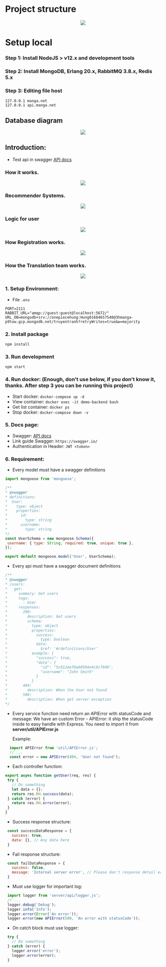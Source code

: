# Project structure


<p align="center">
  <img src="https://i.imgur.com/QBDrq5w.png">
</p>


# Setup local
### Step 1: Install NodeJS > v12.x and development tools
### Step 2: Install MongoDB, Erlang 20.x, RabbitMQ 3.8.x, Redis 5.x
### Step 3: Editing file host
````
127.0.0.1 manga.net
127.0.0.1 api.manga.net
````

## Database diagram

<p align="center">
  <img src="https://github.com/onepiecehung/MBE/blob/develop/database/mongo/design/manga.png">
</p>


## Introduction: 
- Test api in swagger [API docs](http://api.manga.net:2111/doccuments)

### How it works.

<p align="center">
  <img src="https://github.com/onepiecehung/MBE/blob/develop/logic/Image/HighLevelDesign.png">
</p>


### Recommender Systems.

<p align="center">
  <img src="https://github.com/onepiecehung/MBE/blob/develop/logic/Image/RecommenderSystems.png">
</p>


### Logic for user

<p align="center">
  <img src="https://github.com/onepiecehung/MBE/blob/develop/logic/Image/Introduction.png">
</p>

### How Registration works.

<p align="center">
  <img src="https://github.com/onepiecehung/MBE/blob/develop/logic/Image/Register.png">
</p>


### How the Translation team works.

<p align="center">
  <img src="https://github.com/onepiecehung/MBE/blob/develop/logic/Image/TeamLeader.png">
</p>

### 1. Setup Environment:
  - File `.env`
````
PORT=2111
RABBIT_URL="amqp://guest:guest@localhost:5672/"
URL_DB=mongodb+srv://onepiecehung:Hung01684657540@3hmanga-p9tow.gcp.mongodb.net/truyentranh?retryWrites=true&w=majority
````
### 2. Install package
`npm install`
### 3. Run development
`npm start`
### 4. Run docker: (Enough, don't use below, if you don't know it, thanks. After step 3 you can be running this project)
- Start docker:
`docker-compose up -d`
- View container:
`docker exec -it demo-backend bash`
- Get list container:
`docker ps`
- Stop docker:
`docker-compose down -v`
### 5. Docs page:
- Swagger:
[API docs](http://localhost:3001/api-docs)
- Link guide Swagger: `https://swagger.io/`
- Authentication in Header: `JWT <token>`
### 6. Requirement:

 - Every model must have a swagger definitions
 ````js
import mongoose from 'mongoose';

/**
 * @swagger
 * definitions:
 *  User:
 *    type: object
 *    properties:
 *      id:
 *        type: string
 *      username:
 *        type: string
 */
const UserSchema = new mongoose.Schema({
  username: { type: String, required: true, unique: true },
});

export default mongoose.model('User', UserSchema);
````
 - Every api must have a swagger document definitions
 ````js
/**
 * @swagger
 * /users:
 *   get:
 *     summary: Get users
 *     tags:
 *       - User
 *     responses:
 *       200:
 *         description: Get users
 *         schema:
 *           type: object
 *           properties:
 *             success:
 *               type: boolean
 *             data:
 *               $ref: '#/definitions/User'
 *           example: {
 *             "success": true,
 *             "data": {
 *               "id": "5c812eef0a60504e4c0cf84b",
 *               "username": "John Smith"
 *             }
 *           }
 *       404:
 *         description: When the User not found
 *       500:
 *         description: When got server exception
 */
````
 - Every service function need return an APIError with statusCode and message:
   We have an custom Error - APIError: it ship the statusCode inside to easy handle with Express.
   You need to import it from **server/util/APIError.js**
   
   Example:
 ````js
   import APIError from 'util/APIError.js';
   // ...
   const error = new APIError(404, 'User not found');
 ````
 
 - Each controller function:
 
 ````js
export async function getUser(req, res) {
  try {
    // Do something
    let data = {};
    return res.RH.success(data);
  } catch (error) {
    return res.RH.error(error);
  }
}
 ````
 - Success response structure:
 
 ````js
  const successDataResponse = {
    success: true,
    data: {}, // Any data here
  }
 ````
  - Fail response structure:
  
  ````js
   const failDataResponse = {
     success: false,
     message: 'Internal server error', // Please don't response detail error to client
   }
  ````
 
 - Must use logger for important log:
 
 ````js
  import logger from 'server/api/logger.js';
  // ...
  logger.debug('Debug');
  logger.info('Info');
  logger.error(Error('An error'));
  logger.error(new APIError(500, 'An error with statusCode'));
 ````
  - On catch block must use logger:
  
  ````js
   try {
     // Do something
   } catch (error) {
     logger.error('error');
     logger.error(error);
   }
  ````
